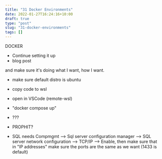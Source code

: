 ```yaml
---
title: "31 Docker Environments"
date: 2022-01-27T16:24:16+10:00
draft: true
type: "post"
slug: "31-docker-environments"
tags: []
---
```




<!--more-->  

DOCKER 
- Continue setting it up
- blog post

and make sure it's doing what I want, how I want.

- make sure default distro is ubuntu
- copy code to wsl
- open in VSCode (remote-wsl)
- "docker compose up"
- ???
- PROPHIT?

- SQL needs Compmgmt --> Sql server configuration manager --> SQL server network configuration --> TCP/IP --> Enable, then make sure that in "IP addresses" make sure the ports are the same as we want (1433 is default)